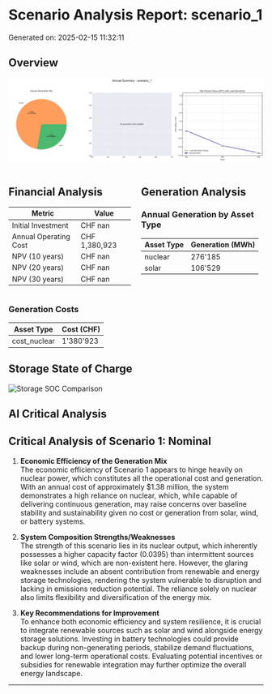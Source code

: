 # Scenario Analysis Report: scenario_1
Generated on: 2025-02-15 11:32:11

## Overview
![Annual Summary](figure/annual_summary.png)

<div style="display: flex; justify-content: space-between;">
<div style="width: 48%;">

## Financial Analysis
| Metric | Value |
|--------|--------|
| Initial Investment | CHF nan |
| Annual Operating Cost | CHF 1,380,923 |
| NPV (10 years) | CHF nan |
| NPV (20 years) | CHF nan |
| NPV (30 years) | CHF nan |

</div>
<div style="width: 48%;">

## Generation Analysis

### Annual Generation by Asset Type
| Asset Type | Generation (MWh) |
|------------|-----------------|
| nuclear | 276'185 |
| solar | 106'529 |

</div>
</div>

### Generation Costs
| Asset Type | Cost (CHF) |
|------------|------------|
| cost_nuclear | 1'380'923 |

## Storage State of Charge
![Storage SOC Comparison](figure/storage_soc_comparison.png)

## AI Critical Analysis
## Critical Analysis of Scenario 1: Nominal

1. **Economic Efficiency of the Generation Mix**  
The economic efficiency of Scenario 1 appears to hinge heavily on nuclear power, which constitutes all the operational cost and generation. With an annual cost of approximately $1.38 million, the system demonstrates a high reliance on nuclear, which, while capable of delivering continuous generation, may raise concerns over baseline stability and sustainability given no cost or generation from solar, wind, or battery systems.

2. **System Composition Strengths/Weaknesses**  
The strength of this scenario lies in its nuclear output, which inherently possesses a higher capacity factor (0.0395) than intermittent sources like solar or wind, which are non-existent here. However, the glaring weaknesses include an absent contribution from renewable and energy storage technologies, rendering the system vulnerable to disruption and lacking in emissions reduction potential. The reliance solely on nuclear also limits flexibility and diversification of the energy mix.

3. **Key Recommendations for Improvement**  
To enhance both economic efficiency and system resilience, it is crucial to integrate renewable sources such as solar and wind alongside energy storage solutions. Investing in battery technologies could provide backup during non-generating periods, stabilize demand fluctuations, and lower long-term operational costs. Evaluating potential incentives or subsidies for renewable integration may further optimize the overall energy landscape.

---
